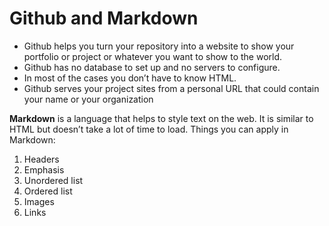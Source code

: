 # Github and Markdown

- Github helps you turn your repository into a website to show your portfolio or project or whatever you want to show to the world.
- Github has no database to set up and no servers to configure.
- In most of the cases you don’t have to know HTML.
- Github serves your project sites from a personal URL that could contain your name or your organization 

**Markdown** is a language that helps to style text on the web. It is similar to HTML but doesn’t take a lot of time to load. 
Things you can apply in Markdown:
1.	Headers
2.	Emphasis
3.	Unordered list
4.	Ordered list
5.	Images
6.	Links


